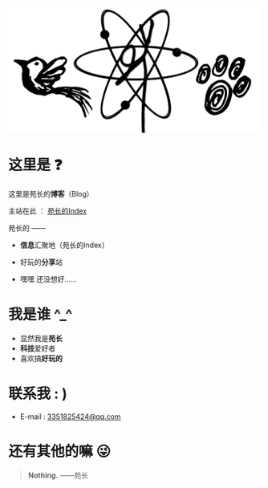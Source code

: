 

![](https://raw.githubusercontent.com/YuanZ1949/MyBlogImage/master/Github%20Blog.png)



# 这里是 :question:

这里是苑长的**博客**（Blog）

主站在此 ： [苑长的Index](https://yuanz1949.github.io/)

苑长的 ——

- **信息**汇聚地（苑长的Index）

- 好玩的**分享**站

- 嘿嘿 还没想好……



# 我是谁  \^_^

- 显然我是**苑长**
- **科技**爱好者
- 喜欢搞**好玩的**




# 联系我 : )

- E-mail : 3351825424@qq.com



# 还有其他的嘛 :stuck_out_tongue_winking_eye:

> **Nothing.**
>                 ——苑长